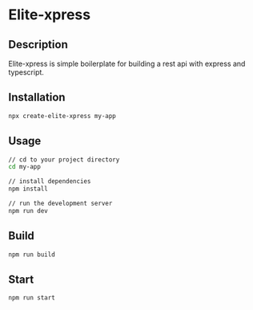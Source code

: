 # Elite-xpress

## Description
Elite-xpress is simple boilerplate for building a rest api with express and typescript.

## Installation
```bash
npx create-elite-xpress my-app
```

## Usage

```bash
// cd to your project directory
cd my-app 

// install dependencies
npm install

// run the development server
npm run dev
```

## Build

```bash
npm run build
```

## Start

```bash
npm run start
```

